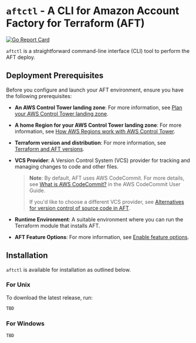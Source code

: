 # `aftctl` - A CLI for Amazon Account Factory for Terraform (AFT)

[![Go Report Card](https://goreportcard.com/badge/github.com/edgarsilva948/aftctl)](https://goreportcard.com/report/github.com/edgarsilva948/aftctl)

`aftctl` is a straightforward command-line interface (CLI) tool to perform the AFT deploy. 

## Deployment Prerequisites

Before you configure and launch your AFT environment, ensure you have the following prerequisites:

- **An AWS Control Tower landing zone**: For more information, see [Plan your AWS Control Tower landing zone](#).
  
- **A home Region for your AWS Control Tower landing zone**: For more information, see [How AWS Regions work with AWS Control Tower](#).

- **Terraform version and distribution**: For more information, see [Terraform and AFT versions](#).

- **VCS Provider**: A Version Control System (VCS) provider for tracking and managing changes to code and other files.

  > **Note**: By default, AFT uses AWS CodeCommit. For more details, see [What is AWS CodeCommit?](#) in the AWS CodeCommit User Guide.
  >
  > If you'd like to choose a different VCS provider, see [Alternatives for version control of source code in AFT](#).

- **Runtime Environment**: A suitable environment where you can run the Terraform module that installs AFT.

- **AFT Feature Options**: For more information, see [Enable feature options](#).


## Installation

`aftctl` is available for installation as outlined below. 

### For Unix

To download the latest release, run:

```sh
TBD
```

### For Windows

```sh
TBD
```